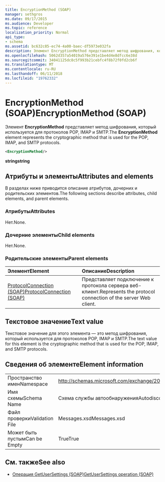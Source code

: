 ```yaml
---
title: EncryptionMethod (SOAP)
manager: sethgros
ms.date: 09/17/2015
ms.audience: Developer
ms.topic: reference
localization_priority: Normal
api_type:
- schema
ms.assetid: bc632c85-ec74-4a00-baec-df5973e032fa
description: Элемент EncryptionMethod представляет метод шифрования, который используется для протоколов POP, IMAP и SMTP.
ms.openlocfilehash: 5062d357a54019a576e391e1be4d4e8dfcc6e38d
ms.sourcegitcommit: 34041125dc8c5f993b21cebfc4f8b72f0fd2cb6f
ms.translationtype: MT
ms.contentlocale: ru-RU
ms.lasthandoff: 06/11/2018
ms.locfileid: "19762332"
---
```

# <a name="encryptionmethod-soap"></a><span data-ttu-id="af2c0-103">EncryptionMethod (SOAP)</span><span class="sxs-lookup"><span data-stu-id="af2c0-103">EncryptionMethod (SOAP)</span></span>

<span data-ttu-id="af2c0-104">Элемент **EncryptionMethod** представляет метод шифрования, который используется для протоколов POP, IMAP и SMTP.</span><span class="sxs-lookup"><span data-stu-id="af2c0-104">The **EncryptionMethod** element represents the cryptographic method that is used for the POP, IMAP, and SMTP protocols.</span></span> 
  
```XML
<EncryptionMethod/>
```

 <span data-ttu-id="af2c0-105">**string**</span><span class="sxs-lookup"><span data-stu-id="af2c0-105">**string**</span></span>
## <a name="attributes-and-elements"></a><span data-ttu-id="af2c0-106">Атрибуты и элементы</span><span class="sxs-lookup"><span data-stu-id="af2c0-106">Attributes and elements</span></span>

<span data-ttu-id="af2c0-107">В разделах ниже приводится описание атрибутов, дочерних и родительских элементов.</span><span class="sxs-lookup"><span data-stu-id="af2c0-107">The following sections describe attributes, child elements, and parent elements.</span></span>
  
### <a name="attributes"></a><span data-ttu-id="af2c0-108">Атрибуты</span><span class="sxs-lookup"><span data-stu-id="af2c0-108">Attributes</span></span>

<span data-ttu-id="af2c0-109">Нет.</span><span class="sxs-lookup"><span data-stu-id="af2c0-109">None.</span></span>
  
### <a name="child-elements"></a><span data-ttu-id="af2c0-110">Дочерние элементы</span><span class="sxs-lookup"><span data-stu-id="af2c0-110">Child elements</span></span>

<span data-ttu-id="af2c0-111">Нет.</span><span class="sxs-lookup"><span data-stu-id="af2c0-111">None.</span></span>
  
### <a name="parent-elements"></a><span data-ttu-id="af2c0-112">Родительские элементы</span><span class="sxs-lookup"><span data-stu-id="af2c0-112">Parent elements</span></span>

|<span data-ttu-id="af2c0-113">**Элемент**</span><span class="sxs-lookup"><span data-stu-id="af2c0-113">**Element**</span></span>|<span data-ttu-id="af2c0-114">**Описание**</span><span class="sxs-lookup"><span data-stu-id="af2c0-114">**Description**</span></span>|
|:-----|:-----|
|[<span data-ttu-id="af2c0-115">ProtocolConnection (SOAP)</span><span class="sxs-lookup"><span data-stu-id="af2c0-115">ProtocolConnection (SOAP)</span></span>](protocolconnection-soap.md) <br/> |<span data-ttu-id="af2c0-116">Представляет подключение к протокола сервера веб-клиент.</span><span class="sxs-lookup"><span data-stu-id="af2c0-116">Represents the protocol connection of the server Web client.</span></span>  <br/> |
   
## <a name="text-value"></a><span data-ttu-id="af2c0-117">Текстовое значение</span><span class="sxs-lookup"><span data-stu-id="af2c0-117">Text value</span></span>

<span data-ttu-id="af2c0-118">Текстовое значение для этого элемента — это метод шифрования, который используется для протоколов POP, IMAP и SMTP.</span><span class="sxs-lookup"><span data-stu-id="af2c0-118">The text value for this element is the cryptographic method that is used for the POP, IMAP, and SMTP protocols.</span></span>
  
## <a name="element-information"></a><span data-ttu-id="af2c0-119">Сведения об элементе</span><span class="sxs-lookup"><span data-stu-id="af2c0-119">Element information</span></span>

|||
|:-----|:-----|
|<span data-ttu-id="af2c0-120">Пространство имен</span><span class="sxs-lookup"><span data-stu-id="af2c0-120">Namespace</span></span>  <br/> |http://schemas.microsoft.com/exchange/2010/Autodiscover  <br/> |
|<span data-ttu-id="af2c0-121">Имя схемы</span><span class="sxs-lookup"><span data-stu-id="af2c0-121">Schema Name</span></span>  <br/> |<span data-ttu-id="af2c0-122">Схема службы автообнаружения</span><span class="sxs-lookup"><span data-stu-id="af2c0-122">Autodiscover schema</span></span>  <br/> |
|<span data-ttu-id="af2c0-123">Файл проверки</span><span class="sxs-lookup"><span data-stu-id="af2c0-123">Validation File</span></span>  <br/> |<span data-ttu-id="af2c0-124">Messages.xsd</span><span class="sxs-lookup"><span data-stu-id="af2c0-124">Messages.xsd</span></span>  <br/> |
|<span data-ttu-id="af2c0-125">Может быть пустым</span><span class="sxs-lookup"><span data-stu-id="af2c0-125">Can be Empty</span></span>  <br/> |<span data-ttu-id="af2c0-126">True</span><span class="sxs-lookup"><span data-stu-id="af2c0-126">True</span></span>  <br/> |
   
## <a name="see-also"></a><span data-ttu-id="af2c0-127">См. также</span><span class="sxs-lookup"><span data-stu-id="af2c0-127">See also</span></span>

- [<span data-ttu-id="af2c0-128">Операция GetUserSettings (SOAP)</span><span class="sxs-lookup"><span data-stu-id="af2c0-128">GetUserSettings operation (SOAP)</span></span>](getusersettings-operation-soap.md)


